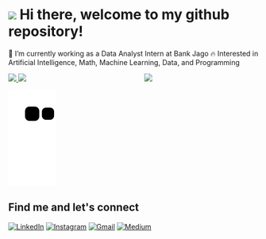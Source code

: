 
# <img src="https://github.com/TheDudeThatCode/TheDudeThatCode/blob/master/Assets/Hi.gif" width="30px"> Hi there, welcome to my github repository! 

🔭 I’m currently working as a Data Analyst Intern at Bank Jago
🔥 Interested in Artificial Intelligence, Math, Machine Learning, Data, and Programming


<img align='right' src="https://giphy.com/embed/3oKIPnAiaMCws8nOsE" width="230">
 
<p align="left">
<a href="https://github.com/farelarden">
  <img height="180em" src="https://github-readme-stats-eight-theta.vercel.app/api?username=mfajrin-id&show_icons=true&theme=algolia&include_all_commits=true&count_private=true"/>
  <img height="180em" src="https://github-readme-stats-eight-theta.vercel.app/api/top-langs/?username=mfajrin-id&layout=compact&langs_count=8&theme=algolia"/>
</a>
</p>

 ![Snake animation](https://github.com/rafaballerini/rafaballerini/blob/output/github-contribution-grid-snake.svg)

## Find me and let's connect 

<p>
  <a href="https://www.linkedin.com/in/mfajrin-id/" target="_blank"><img alt="LinkedIn" src="https://img.shields.io/badge/linkedin-%230077B5.svg?&style=for-the-badge&logo=linkedin&logoColor=white" /></a>  
  <a href="https://www.instagram.com/mfajrin.id/" target="_blank"><img alt="Instagram" src="https://img.shields.io/badge/instagram-%23E4405F.svg?&style=for-the-badge&logo=instagram&logoColor=white" /></a> 
  <a href="mailto:mfajrin.id@gmail.com" target="_blank"><img alt="Gmail" src="https://img.shields.io/badge/gmail-D14836?&style=for-the-badge&logo=gmail&logoColor=white"/></a> 
  <a href="https://medium.com/@mfajrin.id" target="_blank"><img alt="Medium" src="https://img.shields.io/badge/medium-%2312100E.svg?&style=for-the-badge&logo=medium&logoColor=white" /></a>  
</p>

<!--
**mfajrin-id/mfajrin-id** is a ✨ _special_ ✨ repository because its `README.md` (this file) appears on your GitHub profile.

Here are some ideas to get you started:

- 🔭 I’m currently working on ...
- 🌱 I’m currently learning ...
- 👯 I’m looking to collaborate on ...
- 🤔 I’m looking for help with ...
- 💬 Ask me about ...
- 📫 How to reach me: ...
- 😄 Pronouns: ...
- ⚡ Fun fact: ...
-->
